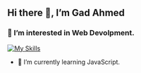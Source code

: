 ## Hi there 👋, I’m Gad Ahmed

### 👀 I’m interested in Web Devolpment.
[![My Skills](https://skillicons.dev/icons?i=html,css)](https://skillicons.dev)
- 🌱 I’m currently learning  JavaScript. 












<!---
gadahmed36/gadahmed36 is a ✨ special ✨ repository because its `README.md` (this file) appears on your GitHub profile.
You can click the Preview link to take a look at your changes.
--->
